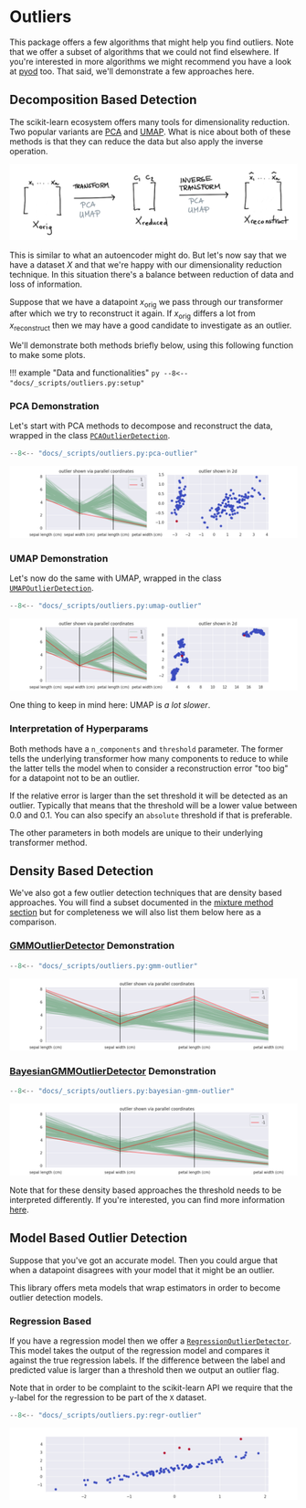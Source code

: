 # Outliers

This package offers a few algorithms that might help you find outliers. Note that we offer a subset of algorithms that we could not find elsewhere.
If you're interested in more algorithms we might recommend you have a look at [pyod][pyod-docs] too. That said, we'll demonstrate a few approaches here.

## Decomposition Based Detection

The scikit-learn ecosystem offers many tools for dimensionality reduction. Two popular variants are [PCA][pca-api] and [UMAP][umap-api]. What is nice about both of these methods is that they can reduce the data but also apply the inverse operation.

![decomposition](../_static/outliers/decomposition.png)

This is similar to what an autoencoder might do. But let's now say that we have a dataset $X$ and that we're happy with our dimensionality reduction technique.
In this situation there's a balance between reduction of data and loss of information.

Suppose that we have a datapoint $x_{\text{orig}}$ we pass through our transformer after which we try to reconstruct it again. If $x_{\text{orig}}$ differs a lot from $x_{\text{reconstruct}}$ then we may have a good candidate to investigate as an outlier.

We'll demonstrate both methods briefly below, using this following function to make some plots.

!!! example "Data and functionalities"
    ```py
    --8<-- "docs/_scripts/outliers.py:setup"
    ```

### PCA Demonstration

Let's start with PCA methods to decompose and reconstruct the data, wrapped in the class [`PCAOutlierDetection`][pca-outlier-api].

```py
--8<-- "docs/_scripts/outliers.py:pca-outlier"
```

![pca-outlier](../_static/outliers/pca-outlier.png)

### UMAP Demonstration

Let's now do the same with UMAP, wrapped in the class [`UMAPOutlierDetection`][umap-outlier-api].

```py
--8<-- "docs/_scripts/outliers.py:umap-outlier"
```

![umap-outlier](../_static/outliers/umap-outlier.png)

One thing to keep in mind here: UMAP is _a lot slower_.

### Interpretation of Hyperparams

Both methods have a `n_components` and `threshold` parameter. The former tells the underlying transformer how many components to reduce to while the latter tells the model when to consider a reconstruction error "too big" for a datapoint not to be an outlier.

If the relative error is larger than the set threshold it will be detected as an outlier. Typically that means that the threshold will be a lower value between 0.0 and 0.1. You can also specify an `absolute` threshold if that is preferable.

The other parameters in both models are unique to their underlying transformer method.

## Density Based Detection

We've also got a few outlier detection techniques that are density based approaches. You will find a subset documented in the [mixture method section][mixture-method-user-guide] but for completeness we will also list them below here as a comparison.

### [GMMOutlierDetector][gmm-outlier-api] Demonstration

```py
--8<-- "docs/_scripts/outliers.py:gmm-outlier"
```

![gmm-outlier](../_static/outliers/gmm-outlier.png)

### [BayesianGMMOutlierDetector][bayesian-gmm-outlier-api] Demonstration

```py
--8<-- "docs/_scripts/outliers.py:bayesian-gmm-outlier"
```

![bayesian-gmm-outlier](../_static/outliers/bayesian-gmm-outlier.png)

Note that for these density based approaches the threshold needs to be interpreted differently. If you're interested, you can find more information [here][density-based-user-guide].

## Model Based Outlier Detection

Suppose that you've got an accurate model. Then you could argue that when a datapoint disagrees with your model that it might be an outlier.

This library offers meta models that wrap estimators in order to become outlier detection models.

### Regression Based

If you have a regression model then we offer a [`RegressionOutlierDetector`][regr-outlier-api]. This model takes the output of the regression model and compares it against the true regression labels. If the difference between the label and predicted value is larger than a threshold then we output an outlier flag.

Note that in order to be complaint to the scikit-learn API we require that the `y`-label for the regression to be part of the `X` dataset.

```py
--8<-- "docs/_scripts/outliers.py:regr-outlier"
```

![regr-outlier](../_static/outliers/regr-outlier.png)

[pca-outlier-api]: ../../api/decomposition#sklego.decomposition.pca_reconstruction.PCAOutlierDetection
[umap-outlier-api]: ../../api/decomposition#sklego.decomposition.umap_reconstruction.UMAPOutlierDetection.md
[gmm-outlier-api]: ../../api/mixture#sklego.mixture.gmm_outlier_detector.GMMOutlierDetector
[bayesian-gmm-outlier-api]: ../../api/mixture#sklego.mixture.bayesian_gmm_detector.BayesianGMMOutlierDetector
[regr-outlier-api]: ../../api/meta#sklego.meta.regression_outlier_detector.RegressionOutlierDetector
[mixture-method-user-guide]: ../../user-guide/mixture-methods
[density-based-user-guide]: ../../user-guide/mixture-methods#detection-details

[pyod-docs]: https://pyod.readthedocs.io/en/latest/
[pca-api]: https://scikit-learn.org/stable/modules/generated/sklearn.decomposition.PCA.html
[umap-api]: https://umap-learn.readthedocs.io/en/latest/api.html#umap
